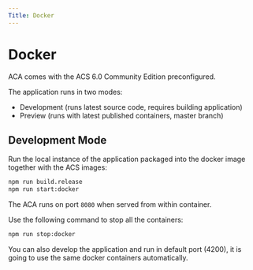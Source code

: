 ```yaml
---
Title: Docker
---
```


# Docker

ACA comes with the ACS 6.0 Community Edition preconfigured.

The application runs in two modes:

- Development (runs latest source code, requires building application)
- Preview (runs with latest published containers, master branch)

## Development Mode

Run the local instance of the application packaged into the docker image together with the ACS images:

```sh
npm run build.release
npm run start:docker
```

The ACA runs on port `8080` when served from within container.

Use the following command to stop all the containers:

```sh
npm run stop:docker
```

You can also develop the application and run in default port (4200),
it is going to use the same docker containers automatically.
